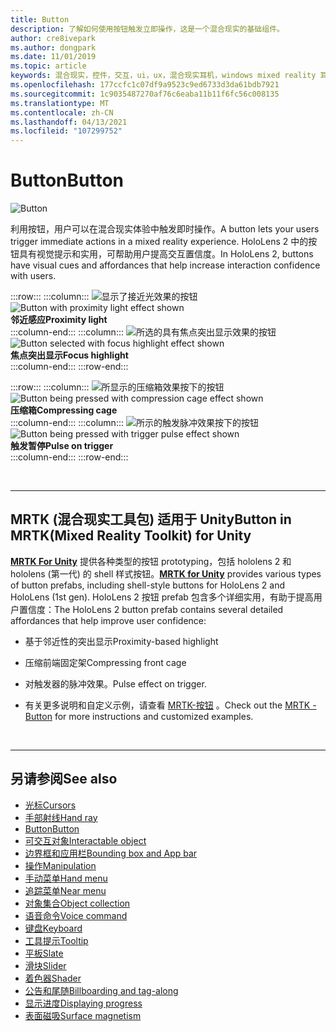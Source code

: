 ```yaml
---
title: Button
description: 了解如何使用按钮触发立即操作，这是一个混合现实的基础组件。
author: cre8ivepark
ms.author: dongpark
ms.date: 11/01/2019
ms.topic: article
keywords: 混合现实，控件，交互，ui，ux，混合现实耳机，windows mixed reality 耳机，虚拟现实耳机，HoloLens，MRTK，混合现实工具包，按钮
ms.openlocfilehash: 177ccfc1c07df9a9523c9ed6733d3da61bdb7921
ms.sourcegitcommit: 1c9035487270af76c6eaba11b11f6fc56c008135
ms.translationtype: MT
ms.contentlocale: zh-CN
ms.lasthandoff: 04/13/2021
ms.locfileid: "107299752"
---
```

# <a name="button"></a><span data-ttu-id="e162b-104">Button</span><span class="sxs-lookup"><span data-stu-id="e162b-104">Button</span></span>

![Button](images/UX_Hero_Button.jpg)

<span data-ttu-id="e162b-106">利用按钮，用户可以在混合现实体验中触发即时操作。</span><span class="sxs-lookup"><span data-stu-id="e162b-106">A button lets your users trigger immediate actions in a mixed reality experience.</span></span> <span data-ttu-id="e162b-107">HoloLens 2 中的按钮具有视觉提示和实用，可帮助用户提高交互置信度。</span><span class="sxs-lookup"><span data-stu-id="e162b-107">In HoloLens 2, buttons have visual cues and affordances that help increase interaction confidence with users.</span></span> 

:::row:::
    :::column:::
       <span data-ttu-id="e162b-108">![显示了接近光效果的按钮](images/UX_Button_Affordance_ProximityLight.jpg)</span><span class="sxs-lookup"><span data-stu-id="e162b-108">![Button with proximity light effect shown](images/UX_Button_Affordance_ProximityLight.jpg)</span></span><br>
       <span data-ttu-id="e162b-109">**邻近感应**</span><span class="sxs-lookup"><span data-stu-id="e162b-109">**Proximity light**</span></span><br>
    :::column-end:::
    :::column:::
       <span data-ttu-id="e162b-110">![所选的具有焦点突出显示效果的按钮](images/UX_Button_Affordance_FocusHighlight.jpg)</span><span class="sxs-lookup"><span data-stu-id="e162b-110">![Button selected with focus highlight effect shown](images/UX_Button_Affordance_FocusHighlight.jpg)</span></span><br>
        <span data-ttu-id="e162b-111">**焦点突出显示**</span><span class="sxs-lookup"><span data-stu-id="e162b-111">**Focus highlight**</span></span><br>
    :::column-end:::
:::row-end:::

:::row:::
    :::column:::
       <span data-ttu-id="e162b-112">![所显示的压缩箱效果按下的按钮](images/UX_Button_Affordance_Compression.jpg)</span><span class="sxs-lookup"><span data-stu-id="e162b-112">![Button being pressed with compression cage effect shown](images/UX_Button_Affordance_Compression.jpg)</span></span><br>
       <span data-ttu-id="e162b-113">**压缩箱**</span><span class="sxs-lookup"><span data-stu-id="e162b-113">**Compressing cage**</span></span><br>
    :::column-end:::
    :::column:::
       <span data-ttu-id="e162b-114">![所示的触发脉冲效果按下的按钮](images/UX_Button_Affordance_Pulse.jpg)</span><span class="sxs-lookup"><span data-stu-id="e162b-114">![Button being pressed with trigger pulse effect shown](images/UX_Button_Affordance_Pulse.jpg)</span></span><br>
        <span data-ttu-id="e162b-115">**触发暂停**</span><span class="sxs-lookup"><span data-stu-id="e162b-115">**Pulse on trigger**</span></span><br>
    :::column-end:::
:::row-end:::

<br>

---

## <a name="button-in-mrtkmixed-reality-toolkit-for-unity"></a><span data-ttu-id="e162b-116">MRTK (混合现实工具包) 适用于 Unity</span><span class="sxs-lookup"><span data-stu-id="e162b-116">Button in MRTK(Mixed Reality Toolkit) for Unity</span></span>
<span data-ttu-id="e162b-117">**[MRTK For Unity](https://github.com/Microsoft/MixedRealityToolkit-Unity)** 提供各种类型的按钮 prototyping，包括 hololens 2 和 hololens (第一代) 的 shell 样式按钮。</span><span class="sxs-lookup"><span data-stu-id="e162b-117">**[MRTK for Unity](https://github.com/Microsoft/MixedRealityToolkit-Unity)** provides various types of button prefabs, including shell-style buttons for HoloLens 2 and HoloLens (1st gen).</span></span> <span data-ttu-id="e162b-118">HoloLens 2 按钮 prefab 包含多个详细实用，有助于提高用户置信度：</span><span class="sxs-lookup"><span data-stu-id="e162b-118">The HoloLens 2 button prefab contains several detailed affordances that help improve user confidence:</span></span>

* <span data-ttu-id="e162b-119">基于邻近性的突出显示</span><span class="sxs-lookup"><span data-stu-id="e162b-119">Proximity-based highlight</span></span>
* <span data-ttu-id="e162b-120">压缩前端固定架</span><span class="sxs-lookup"><span data-stu-id="e162b-120">Compressing front cage</span></span>
* <span data-ttu-id="e162b-121">对触发器的脉冲效果。</span><span class="sxs-lookup"><span data-stu-id="e162b-121">Pulse effect on trigger.</span></span>

* <span data-ttu-id="e162b-122">有关更多说明和自定义示例，请查看 [MRTK-按钮](https://docs.microsoft.com/windows/mixed-reality/mrtk-unity/features/ux-building-blocks/button) 。</span><span class="sxs-lookup"><span data-stu-id="e162b-122">Check out the [MRTK - Button](https://docs.microsoft.com/windows/mixed-reality/mrtk-unity/features/ux-building-blocks/button) for more instructions and customized examples.</span></span>

<br>

---

## <a name="see-also"></a><span data-ttu-id="e162b-123">另请参阅</span><span class="sxs-lookup"><span data-stu-id="e162b-123">See also</span></span>

* [<span data-ttu-id="e162b-124">光标</span><span class="sxs-lookup"><span data-stu-id="e162b-124">Cursors</span></span>](cursors.md)
* [<span data-ttu-id="e162b-125">手部射线</span><span class="sxs-lookup"><span data-stu-id="e162b-125">Hand ray</span></span>](point-and-commit.md)
* [<span data-ttu-id="e162b-126">Button</span><span class="sxs-lookup"><span data-stu-id="e162b-126">Button</span></span>](button.md)
* [<span data-ttu-id="e162b-127">可交互对象</span><span class="sxs-lookup"><span data-stu-id="e162b-127">Interactable object</span></span>](interactable-object.md)
* [<span data-ttu-id="e162b-128">边界框和应用栏</span><span class="sxs-lookup"><span data-stu-id="e162b-128">Bounding box and App bar</span></span>](app-bar-and-bounding-box.md)
* [<span data-ttu-id="e162b-129">操作</span><span class="sxs-lookup"><span data-stu-id="e162b-129">Manipulation</span></span>](direct-manipulation.md)
* [<span data-ttu-id="e162b-130">手动菜单</span><span class="sxs-lookup"><span data-stu-id="e162b-130">Hand menu</span></span>](hand-menu.md)
* [<span data-ttu-id="e162b-131">追踪菜单</span><span class="sxs-lookup"><span data-stu-id="e162b-131">Near menu</span></span>](near-menu.md)
* [<span data-ttu-id="e162b-132">对象集合</span><span class="sxs-lookup"><span data-stu-id="e162b-132">Object collection</span></span>](object-collection.md)
* [<span data-ttu-id="e162b-133">语音命令</span><span class="sxs-lookup"><span data-stu-id="e162b-133">Voice command</span></span>](voice-input.md)
* [<span data-ttu-id="e162b-134">键盘</span><span class="sxs-lookup"><span data-stu-id="e162b-134">Keyboard</span></span>](keyboard.md)
* [<span data-ttu-id="e162b-135">工具提示</span><span class="sxs-lookup"><span data-stu-id="e162b-135">Tooltip</span></span>](tooltip.md)
* [<span data-ttu-id="e162b-136">平板</span><span class="sxs-lookup"><span data-stu-id="e162b-136">Slate</span></span>](slate.md)
* [<span data-ttu-id="e162b-137">滑块</span><span class="sxs-lookup"><span data-stu-id="e162b-137">Slider</span></span>](slider.md)
* [<span data-ttu-id="e162b-138">着色器</span><span class="sxs-lookup"><span data-stu-id="e162b-138">Shader</span></span>](shader.md)
* [<span data-ttu-id="e162b-139">公告和尾随</span><span class="sxs-lookup"><span data-stu-id="e162b-139">Billboarding and tag-along</span></span>](billboarding-and-tag-along.md)
* [<span data-ttu-id="e162b-140">显示进度</span><span class="sxs-lookup"><span data-stu-id="e162b-140">Displaying progress</span></span>](progress.md)
* [<span data-ttu-id="e162b-141">表面磁吸</span><span class="sxs-lookup"><span data-stu-id="e162b-141">Surface magnetism</span></span>](surface-magnetism.md)

